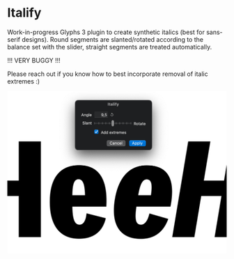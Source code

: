 # Italify
Work-in-progress Glyphs 3 plugin to create synthetic italics (best for sans-serif designs). Round segments are slanted/rotated according to the balance set with the slider, straight segments are treated automatically.

!!! VERY BUGGY !!!

Please reach out if you know how to best incorporate removal of italic extremes :)


![Values based on half the italic angle.](Italify.png "Italify Palette Screenshot")